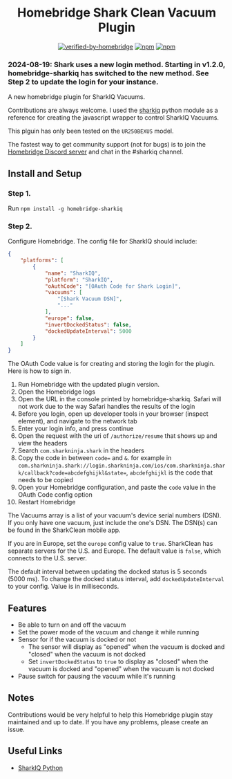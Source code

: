 <span align="center">

# Homebridge Shark Clean Vacuum Plugin
[![verified-by-homebridge](https://badgen.net/badge/homebridge/verified/purple)](https://github.com/homebridge/homebridge/wiki/Verified-Plugins)
[![npm](https://badgen.net/npm/dt/homebridge-sharkiq?color=purple)](https://www.npmjs.com/package/homebridge-sharkiq) 
[![npm](https://badgen.net/npm/v/homebridge-sharkiq?color=purple)](https://www.npmjs.com/package/homebridge-sharkiq) 

</span>

### 2024-08-19: Shark uses a new login method. Starting in v1.2.0, homebridge-sharkiq has switched to the new method. See Step 2 to update the login for your instance.

A new homebridge plugin for SharkIQ Vacuums.

Contributions are always welcome. I used the [sharkiq](https://github.com/JeffResc/sharkiq/) python module as a reference for creating the javascript wrapper to control SharkIQ Vacuums.

This plguin has only been tested on the `UR250BEXUS` model.

The fastest way to get community support (not for bugs) is to join the [Homebridge Discord server](https://discord.gg/kqNCe2D) and chat in the #sharkiq channel.

## Install and Setup

### Step 1.

Run `npm install -g homebridge-sharkiq`

### Step 2.

Configure Homebridge. The config file for SharkIQ should include:
```json
{
    "platforms": [
        {
            "name": "SharkIQ",
            "platform": "SharkIQ",
            "oAuthCode": "[OAuth Code for Shark Login]",
            "vacuums": [
                "[Shark Vacuum DSN]",
                "..."
            ],
            "europe": false,
            "invertDockedStatus": false,
            "dockedUpdateInterval": 5000
        }
    ]
}
```

The OAuth Code value is for creating and storing the login for the plugin. Here is how to sign in.
1. Run Homebridge with the updated plugin version.
2. Open the Homebridge logs
3. Open the URL in the console printed by homebridge-sharkiq. Safari will not work due to the way Safari handles the results of the login
4. Before you login, open up developer tools in your browser (inspect element), and navigate to the network tab
5. Enter your login info, and press continue
6. Open the request with the uri of `/authorize/resume` that shows up and view the headers
7. Search `com.sharkninja.shark` in the headers
8. Copy the code in between `code=` and `&`. for example in `com.sharkninja.shark://login.sharkninja.com/ios/com.sharkninja.shark/callback?code=abcdefghijkl&state=`, `abcdefghijkl` is the code that needs to be copied
9. Open your Homebridge configuration, and paste the `code` value in the OAuth Code config option
10. Restart Homebridge

The Vacuums array is a list of your vacuum's device serial numbers (DSN). If you only have one vacuum, just include the one's DSN. The DSN(s) can be found in the SharkClean mobile app.

If you are in Europe, set the `europe` config value to `true`. SharkClean has separate servers for the U.S. and Europe. The default value is `false`, which connects to the U.S. server.

The default interval between updating the docked status is 5 seconds (5000 ms). To change the docked status interval, add `dockedUpdateInterval` to your config. Value is in milliseconds.

## Features

- Be able to turn on and off the vacuum
- Set the power mode of the vacuum and change it while running
- Sensor for if the vacuum is docked or not
    - The sensor will display as "opened" when the vacuum is docked and "closed" when the vacuum is not docked
    - Set `invertDockedStatus` to `true` to display as "closed" when the vacuum is docked and "opened" when the vacuum is not docked
- Pause switch for pausing the vacuum while it's running

## Notes

Contributions would be very helpful to help this Homebridge plugin stay maintained and up to date. If you have any problems, please create an issue.

## Useful Links
- [SharkIQ Python](https://github.com/JeffResc/sharkiq/)
